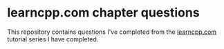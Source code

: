 # learncpp.com chapter questions

This repository contains questions I've completed from the [learncpp.com](learncpp.com) tutorial series I have completed.

